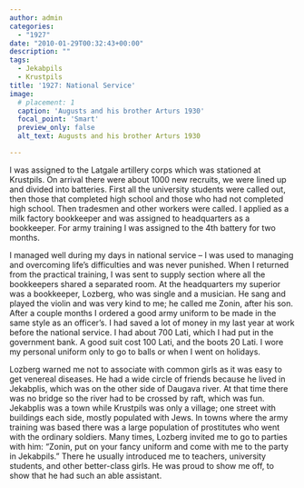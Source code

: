 ```yaml
---
author: admin
categories:
  - "1927"
date: "2010-01-29T00:32:43+00:00"
description: ""
tags:
  - Jekabpils
  - Krustpils
title: '1927: National Service'
image:
  # placement: 1
  caption: 'Augusts and his brother Arturs 1930'
  focal_point: 'Smart'
  preview_only: false
  alt_text: Augusts and his brother Arturs 1930

---
```

I was assigned to the Latgale artillery corps which was stationed at Krustpils. On arrival there were about 1000 new recruits, we were lined up and divided into batteries. First all the university students were called out, then those that completed high school and those who had not completed high school. Then tradesmen and other workers were called. I applied as a milk factory bookkeeper and was assigned to headquarters as a bookkeeper. For army training I was assigned to the 4th battery for two months.

I managed well during my days in national service – I was used to managing and overcoming life’s difficulties and was never punished. When I returned from the practical training, I was sent to supply section where all the bookkeepers shared a separated room. At the headquarters my superior was a bookkeeper, Lozberg, who was single and a musician. He sang and played the violin and was very kind to me; he called me Zonin, after his son. After a couple months I ordered a good army uniform to be made in the same style as an officer’s. I had saved a lot of money in my last year at work before the national service. I had about 700 Lati, which I had put in the government bank. A good suit cost 100 Lati, and the boots 20 Lati. I wore my personal uniform only to go to balls or when I went on holidays.

Lozberg warned me not to associate with common girls as it was easy to get venereal diseases. He had a wide circle of friends because he lived in Jekabplis, which was on the other side of Daugava river. At that time there was no bridge so the river had to be crossed by raft, which was fun. Jekabplis was a town while Krustpils was only a village; one street with buildings each side, mostly populated with Jews. In towns where the army training was based there was a large population of prostitutes who went with the ordinary soldiers. Many times, Lozberg invited me to go to parties with him: “Zonin, put on your fancy uniform and come with me to the party in Jekabpils.” There he usually introduced me to teachers, university students, and other better-class girls. He was proud to show me off, to show that he had such an able assistant.
